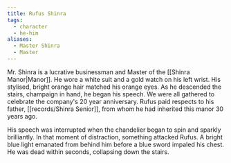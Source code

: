 ```yaml
---
title: Rufus Shinra
tags:
  - character
  - he-him
aliases:
  - Master Shinra
  - Master
---
```

Mr. Shinra is a lucrative businessman and Master of the [[Shinra Manor|Manor]]. He wore a white suit and a gold watch on his left wrist. His stylised, bright orange hair matched his orange eyes. As he descended the stairs, champaign in hand, he began his speech. We were all gathered to celebrate the company's 20 year anniversary. Rufus paid respects to his father, [[records/Shinra Senior]], from whom he had inherited this manor 30 years ago.

His speech was interrupted when the chandelier began to spin and sparkly brilliantly. In that moment of distraction, something attacked Rufus. A bright blue light emanated from behind him before a blue sword impaled his chest. He was dead within seconds, collapsing down the stairs.